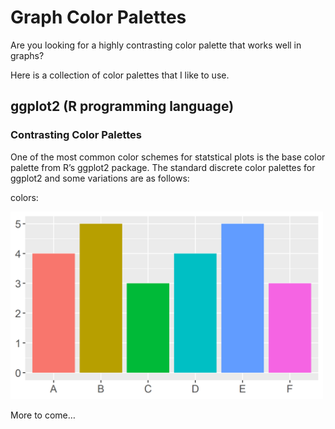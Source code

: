 Graph Color Palettes
====================

Are you looking for a highly contrasting color palette that works well
in graphs?

Here is a collection of color palettes that I like to use.

ggplot2 (R programming language)
--------------------------------

### Contrasting Color Palettes

One of the most common color schemes for statstical plots is the base
color palette from R’s ggplot2 package. The standard discrete color
palettes for ggplot2 and some variations are as follows:

colors:

<img src="ggplotStandard6.png" width=500 height=300/>

More to come…
